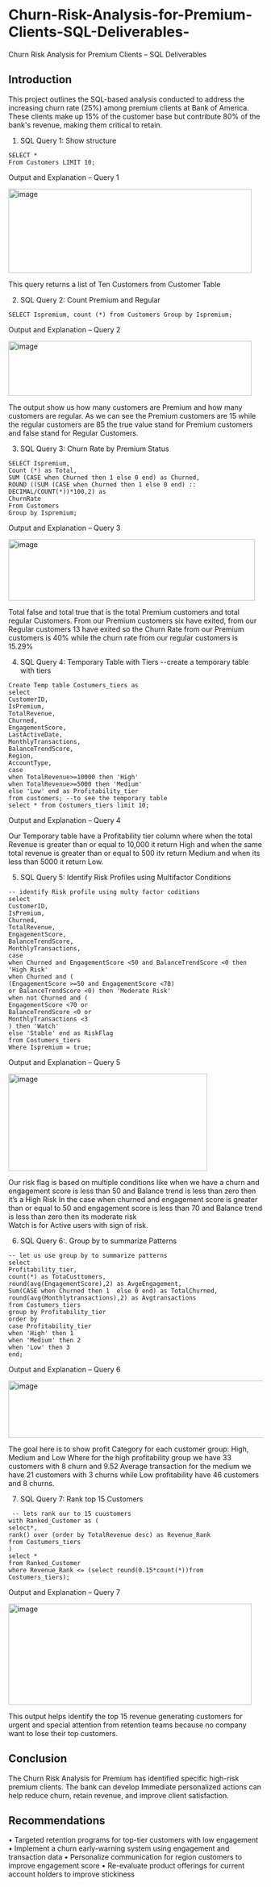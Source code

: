# Churn-Risk-Analysis-for-Premium-Clients-SQL-Deliverables-
Churn Risk Analysis for Premium Clients – SQL Deliverables 
## Introduction 
This project outlines the SQL-based analysis conducted to address the increasing churn rate 
(25%) among premium clients at Bank of America. These clients make up 15% of the customer 
base but contribute 80% of the bank's revenue, making them critical to retain.

1. SQL Query 1: Show structure 
```
SELECT * 
From Customers LIMIT 10;
```
Output and Explanation – Query 1 

<img width="482" height="167" alt="image" src="https://github.com/user-attachments/assets/21c677ba-b2d0-4f05-ac38-29a9438b7e7d" />

This query returns a list of Ten Customers from Customer Table 

2. SQL Query 2: Count Premium and Regular
 ```
SELECT Ispremium, count (*) from Customers Group by Ispremium;
```
Output and Explanation – Query 2

<img width="482" height="109" alt="image" src="https://github.com/user-attachments/assets/73ad05d4-7a23-4228-aaf3-77d628760b54" />

The output show us how many customers are Premium and how many customers are 
regular. As we can see the Premium customers are 15 while the regular customers are 
85 the true value stand for Premium customers and false stand for Regular Customers.

3. SQL Query 3: Churn Rate by Premium Status
```
SELECT Ispremium, 
Count (*) as Total, 
SUM (CASE when Churned then 1 else 0 end) as Churned, 
ROUND ((SUM (CASE when Churned then 1 else 0 end) :: DECIMAL/COUNT(*))*100,2) as 
ChurnRate 
From Customers  
Group by Ispremium;
```

Output and Explanation – Query 3

<img width="489" height="122" alt="image" src="https://github.com/user-attachments/assets/cca59cd4-71ee-40e7-8b9a-94f25461e0e4" />


Total false and total true that is the total Premium customers and total regular Customers. 
From our Premium customers six have exited, from our Regular customers 13 have exited so 
the Churn Rate from our Premium customers is 40% while the churn rate from our regular 
customers is 15.29%

4. SQL Query 4: Temporary Table with Tiers --create a temporary table with tiers 
```
Create Temp table Costumers_tiers as 
select 
CustomerID, 
IsPremium, 
TotalRevenue, 
Churned, 
EngagementScore, 
LastActiveDate, 
MonthlyTransactions, 
BalanceTrendScore, 
Region, 
AccountType, 
case 
when TotalRevenue>=10000 then 'High' 
when TotalRevenue>=5000 then 'Medium' 
else 'Low' end as Profitability_tier 
from customers; --to see the temporary table 
select * from Costumers_tiers limit 10;
```

Output and Explanation – Query 4

Our Temporary table have a Profitability tier column where when the total Revenue is greater than or 
equal to 10,000 it return High and when the same total revenue is greater than or equal to 500 itv 
return Medium and when its less than 5000 it return Low.

5. SQL Query 5: Identify Risk Profiles using Multifactor Conditions 
```
-- identify Risk profile using multy factor coditions 
select  
CustomerID, 
IsPremium, 
Churned, 
TotalRevenue, 
EngagementScore, 
BalanceTrendScore, 
MonthlyTransactions, 
case 
when Churned and EngagementScore <50 and BalanceTrendScore <0 then 'High Risk' 
when Churned and ( 
(EngagementScore >=50 and EngagementScore <70) 
or BalanceTrendScore <0) then 'Moderate Risk' 
when not Churned and ( 
EngagementScore <70 or 
BalanceTrendScore <0 or  
MonthlyTransactions <3 
) then 'Watch' 
else 'Stable' end as RiskFlag 
from Costumers_tiers 
Where Ispremium = true;
```

Output and Explanation – Query 5

<img width="394" height="193" alt="image" src="https://github.com/user-attachments/assets/f97ea507-581f-4d6a-bbd4-b5a4ececc675" />

Our risk flag is based on multiple conditions like when we have a churn and engagement score 
is less than 50 and Balance trend is less than zero then it’s a High Risk 
In the case when churned and engagement score is greater than or equal to 50 and 
engagement score is less than 70 and Balance trend is less than zero then its moderate risk  
Watch is for Active users with sign of risk.

6. SQL Query 6:. Group by to summarize Patterns
```
-- let us use group by to summarize patterns 
select  
Profitability_tier, 
count(*) as TotaCusttomers, 
round(avg(EngagementScore),2) as AvgeEngagement, 
Sum(CASE when Churned then 1  else 0 end) as TotalChurned, 
round(avg(Monthlytransactions),2) as Avgtransactions 
from Costumers_tiers 
group by Profitability_tier 
order by  
case Profitability_tier 
when 'High' then 1 
when 'Medium' then 2 
when 'Low' then 3 
end; 

```
Output and Explanation – Query 6

<img width="535" height="113" alt="image" src="https://github.com/user-attachments/assets/51f63ded-b939-49e3-82d1-ad2bd437569f" />

The goal here is to show profit Category for each customer group: High, Medium and Low 
Where for the high profitability group we have 33 customers with 8 churn and 9.52 Average 
transaction for the medium we have 21 customers with 3 churns while Low profitability have 46 
customers and 8 churns.

7. SQL Query 7: Rank top 15 Customers
```
 -- lets rank our to 15 cuustomers 
with Ranked_Customer as ( 
select*, 
rank() over (order by TotalRevenue desc) as Revenue_Rank 
from Costumers_tiers 
) 
select * 
from Ranked_Customer 
where Revenue_Rank <= (select round(0.15*count(*))from Costumers_tiers);

```
Output and Explanation – Query 7

<img width="482" height="201" alt="image" src="https://github.com/user-attachments/assets/d80a4b13-9213-4776-9416-80be8fd8a35f" />

This output helps identify the top 15 revenue generating customers for urgent and special 
attention from retention teams because no company want to lose their top customers. 

## Conclusion 
The Churn Risk Analysis for Premium has identified specific high-risk premium clients. The bank 
can develop Immediate personalized actions can help reduce churn, retain revenue, and 
improve client satisfaction.

## Recommendations
•	Targeted retention programs for top-tier customers with low engagement
•	Implement a churn early-warning system using engagement and transaction data
•	Personalize communication for region customers to improve engagement score 
•	Re-evaluate product offerings for current account holders to improve stickiness


